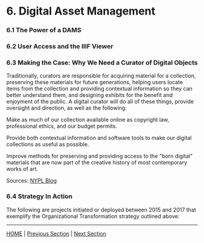 # 6. Digital Asset Management


### 6.1 The Power of a DAMS


### 6.2 User Access and the IIIF Viewer


### 6.3 Making the Case: Why We Need a Curator of Digital Objects

Traditionally, curators are responsible for acquiring material for a collection, preserving these materials for future generations, helping users locate items from the collection and providing contextual information so they can better understand them, and designing exhibits for the benefit and enjoyment of the public. A digital curator will do all of these things, provide oversight and direction, as well as the following:

Make as much of our collection available online as copyright law, professional ethics, and our budget permits.
 
Provide both contextual information and software tools to make our digital collections as useful as possible.
 
Improve methods for preserving and providing access to the "born digital"  materials that are now part of the creative history of most contemporary works of art.

Sources: [NYPL Blog](https://www.nypl.org/blog/2011/04/04/what-digital-curator)


### 6.4 Strategy In Action

The following are projects initiated or deployed between 2015 and 2017 that exemplify the Organizational Transformation strategy outlined above:


-----

[HOME](index.md) | [Previous Section](05_Time_Based_Media.md) | [Next Section](07_Benchmarks_Deliverables_and_Progress.md)
